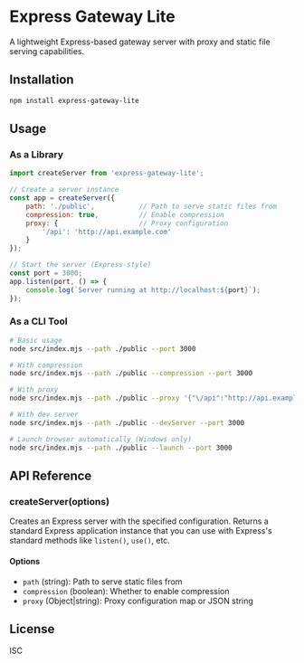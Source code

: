 # Express Gateway Lite

A lightweight Express-based gateway server with proxy and static file serving capabilities.

## Installation

```bash
npm install express-gateway-lite
```

## Usage

### As a Library

```javascript
import createServer from 'express-gateway-lite';

// Create a server instance
const app = createServer({
    path: './public',           // Path to serve static files from
    compression: true,          // Enable compression
    proxy: {                    // Proxy configuration
        '/api': 'http://api.example.com'
    }
});

// Start the server (Express-style)
const port = 3000;
app.listen(port, () => {
    console.log(`Server running at http://localhost:${port}`);
});
```

### As a CLI Tool

```bash
# Basic usage
node src/index.mjs --path ./public --port 3000

# With compression
node src/index.mjs --path ./public --compression --port 3000

# With proxy
node src/index.mjs --path ./public --proxy '{"\/api":"http://api.example.com"}' --port 3000

# With dev server
node src/index.mjs --path ./public --devServer --port 3000

# Launch browser automatically (Windows only)
node src/index.mjs --path ./public --launch --port 3000
```

## API Reference

### createServer(options)

Creates an Express server with the specified configuration. Returns a standard Express application instance that you can use with Express's standard methods like `listen()`, `use()`, etc.

#### Options

- `path` (string): Path to serve static files from
- `compression` (boolean): Whether to enable compression
- `proxy` (Object|string): Proxy configuration map or JSON string

## License

ISC 